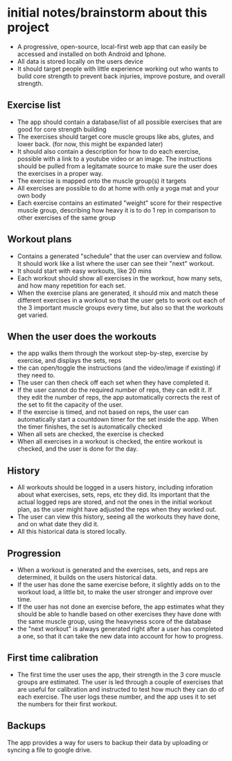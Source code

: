 # initial notes/brainstorm about this project
- A progressive, open-source, local-first web app that can easily be accessed and installed on both Android and Iphone.
- All data is stored locally on the users device
- It should target people with little experience working out who wants to build core strength to prevent back injuries, improve posture, and overall strength.

## Exercise list
- The app should contain a database/list of all possible exercises that are good for core strength building
- The exercises should target core muscle groups like abs, glutes, and lower back. (for now, this might be expanded later)
- It should also contain a description for how to do each exercise, possible with a link to a youtube video or an image. The instructions should be pulled from a legitamate source to make sure the user does the exercises in a proper way.
- The exercise is mapped onto the muscle group(s) it targets
- All exercises are possible to do at home with only a yoga mat and your own body
- Each exercise contains an estimated "weight" score for their respective muscle group, describing how heavy it is to do 1 rep in comparison to other exercises of the same group

## Workout plans
- Contains a generated "schedule" that the user can overview and follow. It should work like a list where the user can see their "next" workout.
- It should start with easy workouts, like 20 mins
- Each workout should show all exercises in the workout, how many sets, and how many repetition for each set.
- When the exercise plans are generated, it should mix and match these different exercises in a workout so that the user gets to work out each of the 3 important muscle groups every time, but also so that the workouts get varied.

## When the user does the workouts
- the app walks them through the workout step-by-step, exercise by exercise, and displays the sets, reps
- the can open/toggle the instructions (and the video/image if existing) if they need to.
- The user can then check off each set when they have completed it.
- If the user cannot do the required number of reps, they can edit it. If they edit the number of reps, the app automatically corrects the rest of the set to fit the capacity of the user. 
- If the exercise is timed, and not based on reps, the user can automatically start a countdown timer for the set inside the app. When the timer finishes, the set is automatically checked
- When all sets are checked, the exercise is checked
- When all exercises in a workout is checked, the entire workout is checked, and the user is done for the day.

## History
- All workouts should be logged in a users history, including inforation about what exercises, sets, reps, etc they did. Its important that the actual logged reps are stored, and not the ones in the initial workout plan, as the user might have adjusted the reps when they worked out.
- The user can view this history, seeing all the workouts they have done, and on what date they did it.
- All this historical data is stored locally.

## Progression
- When a workout is generated and the exercises, sets, and reps are determined, it builds on the users historical data.
- If the user has done the same exercise before, it slightly adds on to the workout load, a little bit, to make the user stronger and improve over time.
- If the user has not done an exercise before, the app estimates what they should be able to handle based on other exercises they have done with the same muscle group, using the heavyness score of the database
- the "next workout" is always generated right after a user has completed a one, so that it can take the new data into account for how to progress.

## First time calibration
- The first time the user uses the app, their strength in the 3 core muscle groups are estimated. The user is led through a couple of exercises that are useful for calibration and instructed to test how much they can do of each exercise. The user logs these number, and the app uses it to set the numbers for their first workout.

## Backups
The app provides a way for users to backup their data by uploading or syncing a file to google drive.